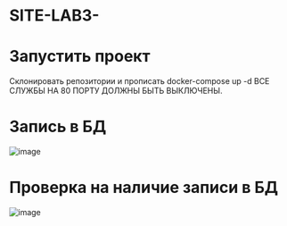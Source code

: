 # SITE-LAB3-
# Запустить проект
Склонировать репозитории и прописать docker-compose up -d
ВСЕ СЛУЖБЫ НА 80 ПОРТУ ДОЛЖНЫ БЫТЬ ВЫКЛЮЧЕНЫ.
# Запись в БД
![image](https://github.com/user-attachments/assets/3c316b4c-d93f-4f7b-bf55-7121851e9727)

# Проверка на наличие записи в БД
![image](https://github.com/user-attachments/assets/f465bb93-90a5-4d0b-adc7-57340c8a1cc3)

